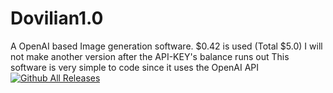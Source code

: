 # Dovilian1.0
A OpenAI based Image generation software.
$0.42 is used (Total $5.0)
I will not make another version after the API-KEY's balance runs out
This software is very simple to code since it uses the OpenAI API
[![Github All Releases](https://img.shields.io/github/downloads/Creaminit1234/Dovilian1.0/total.svg)]()
